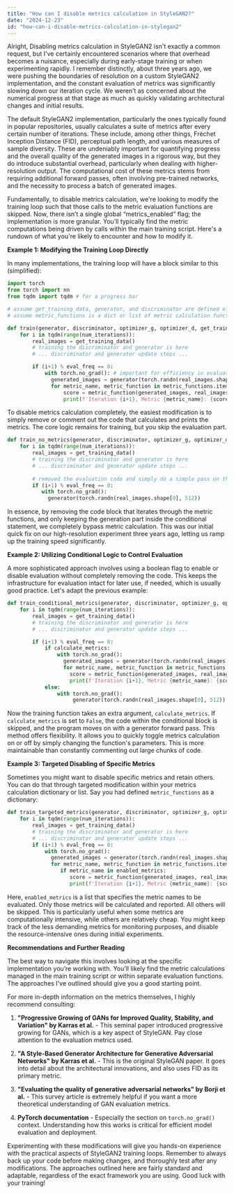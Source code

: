 ```yaml
---
title: "How can I disable metrics calculation in StyleGAN2?"
date: "2024-12-23"
id: "how-can-i-disable-metrics-calculation-in-stylegan2"
---
```


Alright,  Disabling metrics calculation in StyleGAN2 isn't exactly a common request, but I've certainly encountered scenarios where that overhead becomes a nuisance, especially during early-stage training or when experimenting rapidly. I remember distinctly, about three years ago, we were pushing the boundaries of resolution on a custom StyleGAN2 implementation, and the constant evaluation of metrics was significantly slowing down our iteration cycle. We weren’t as concerned about the numerical progress at that stage as much as quickly validating architectural changes and initial results.

The default StyleGAN2 implementation, particularly the ones typically found in popular repositories, usually calculates a suite of metrics after every certain number of iterations. These include, among other things, Fréchet Inception Distance (FID), perceptual path length, and various measures of sample diversity. These are undeniably important for quantifying progress and the overall quality of the generated images in a rigorous way, but they do introduce substantial overhead, particularly when dealing with higher-resolution output. The computational cost of these metrics stems from requiring additional forward passes, often involving pre-trained networks, and the necessity to process a batch of generated images.

Fundamentally, to disable metrics calculation, we're looking to modify the training loop such that those calls to the metric evaluation functions are skipped. Now, there isn’t a single global “metrics_enabled” flag; the implementation is more granular. You’ll typically find the metric computations being driven by calls within the main training script. Here's a rundown of what you're likely to encounter and how to modify it.

**Example 1: Modifying the Training Loop Directly**

In many implementations, the training loop will have a block similar to this (simplified):

```python
import torch
from torch import nn
from tqdm import tqdm # for a progress bar

# assume get_training_data, generator, and discriminator are defined elsewhere
# assume metric_functions is a dict or list of metric calculation functions

def train(generator, discriminator, optimizer_g, optimizer_d, get_training_data, num_iterations, metric_functions, eval_freq):
    for i in tqdm(range(num_iterations)):
        real_images = get_training_data()
        # training the discriminator and generator is here
        # ... discriminator and generator update steps ...

        if (i+1) % eval_freq == 0:
            with torch.no_grad(): # important for efficiency in evaluation
              generated_images = generator(torch.randn(real_images.shape[0], 512)) # typical latent vector size
              for metric_name, metric_function in metric_functions.items():
                  score = metric_function(generated_images, real_images)
                  print(f'Iteration {i+1}, Metric {metric_name}: {score}')


```

To disable metrics calculation completely, the easiest modification is to simply remove or comment out the code that calculates and prints the metrics. The core logic remains for training, but you skip the evaluation part.

```python
def train_no_metrics(generator, discriminator, optimizer_g, optimizer_d, get_training_data, num_iterations, metric_functions, eval_freq):
    for i in tqdm(range(num_iterations)):
        real_images = get_training_data()
        # training the discriminator and generator is here
        # ... discriminator and generator update steps ...
        
        # removed the evaluation code and simply do a simple pass on the generator to not stop the training:
        if (i+1) % eval_freq == 0:
           with torch.no_grad():
             generator(torch.randn(real_images.shape[0], 512))
```

In essence, by removing the code block that iterates through the metric functions, and only keeping the generation part inside the conditional statement, we completely bypass metric calculation. This was our initial quick fix on our high-resolution experiment three years ago, letting us ramp up the training speed significantly.

**Example 2: Utilizing Conditional Logic to Control Evaluation**

A more sophisticated approach involves using a boolean flag to enable or disable evaluation without completely removing the code. This keeps the infrastructure for evaluation intact for later use, if needed, which is usually good practice. Let's adapt the previous example:

```python
def train_conditional_metrics(generator, discriminator, optimizer_g, optimizer_d, get_training_data, num_iterations, metric_functions, eval_freq, calculate_metrics=True):
    for i in tqdm(range(num_iterations)):
        real_images = get_training_data()
        # training the discriminator and generator is here
        # ... discriminator and generator update steps ...

        if (i+1) % eval_freq == 0:
            if calculate_metrics:
                with torch.no_grad():
                  generated_images = generator(torch.randn(real_images.shape[0], 512)) # typical latent vector size
                  for metric_name, metric_function in metric_functions.items():
                    score = metric_function(generated_images, real_images)
                    print(f'Iteration {i+1}, Metric {metric_name}: {score}')
            else:
                with torch.no_grad():
                     generator(torch.randn(real_images.shape[0], 512)) # simple pass
```

Now the training function takes an extra argument, `calculate_metrics`. If `calculate_metrics` is set to `False`, the code within the conditional block is skipped, and the program moves on with a generator forward pass. This method offers flexibility. It allows you to quickly toggle metrics calculation on or off by simply changing the function's parameters. This is more maintainable than constantly commenting out large chunks of code.

**Example 3: Targeted Disabling of Specific Metrics**

Sometimes you might want to disable specific metrics and retain others. You can do that through targeted modification within your metrics calculation dictionary or list. Say you had defined `metric_functions` as a dictionary:

```python
def train_targeted_metrics(generator, discriminator, optimizer_g, optimizer_d, get_training_data, num_iterations, metric_functions, eval_freq, enabled_metrics=['fid']):
    for i in tqdm(range(num_iterations)):
        real_images = get_training_data()
        # training the discriminator and generator is here
        # ... discriminator and generator update steps ...
        if (i+1) % eval_freq == 0:
            with torch.no_grad():
              generated_images = generator(torch.randn(real_images.shape[0], 512)) # typical latent vector size
              for metric_name, metric_function in metric_functions.items():
                 if metric_name in enabled_metrics:
                    score = metric_function(generated_images, real_images)
                    print(f'Iteration {i+1}, Metric {metric_name}: {score}')

```

Here, `enabled_metrics` is a list that specifies the metric names to be evaluated. Only those metrics will be calculated and reported. All others will be skipped. This is particularly useful when some metrics are computationally intensive, while others are relatively cheap. You might keep track of the less demanding metrics for monitoring purposes, and disable the resource-intensive ones during initial experiments.

**Recommendations and Further Reading**

The best way to navigate this involves looking at the specific implementation you’re working with. You'll likely find the metric calculations managed in the main training script or within separate evaluation functions. The approaches I've outlined should give you a good starting point.

For more in-depth information on the metrics themselves, I highly recommend consulting:

1.  **"Progressive Growing of GANs for Improved Quality, Stability, and Variation" by Karras et al.** - This seminal paper introduced progressive growing for GANs, which is a key aspect of StyleGAN. Pay close attention to the evaluation metrics used.

2.  **"A Style-Based Generator Architecture for Generative Adversarial Networks" by Karras et al.** - This is the original StyleGAN paper. It goes into detail about the architectural innovations, and also uses FID as its primary metric.

3.  **"Evaluating the quality of generative adversarial networks" by Borji et al.** - This survey article is extremely helpful if you want a more theoretical understanding of GAN evaluation metrics.

4.  **PyTorch documentation** - Especially the section on `torch.no_grad()` context. Understanding how this works is critical for efficient model evaluation and deployment.

Experimenting with these modifications will give you hands-on experience with the practical aspects of StyleGAN2 training loops. Remember to always back up your code before making changes, and thoroughly test after any modifications. The approaches outlined here are fairly standard and adaptable, regardless of the exact framework you are using. Good luck with your training!
